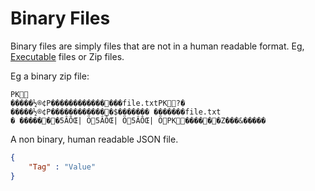 # Binary Files

Binary files are simply files that are not in a human readable format. Eg, [Executable](../executable.md) files or Zip files.

Eg a binary zip file:

```bytes
PK
�����½®¢P���������������file.txtPK?�
�����½®¢P�������������$������� �������file.txt
� �������5ÂÔŒ| Ö5ÂÔŒ| Ö5ÂÔŒ| ÖPK������Z���&�����
```

A non binary, human readable JSON file.

```json
{
    "Tag" : "Value"
}
```
